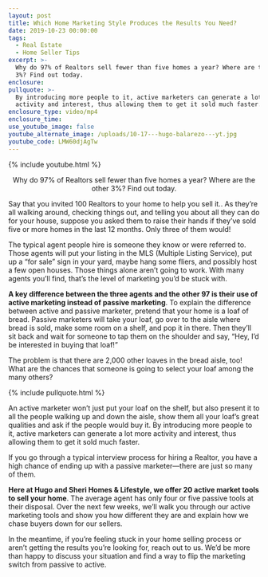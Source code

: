 ```yaml
---
layout: post
title: Which Home Marketing Style Produces the Results You Need?
date: 2019-10-23 00:00:00
tags:
  - Real Estate
  - Home Seller Tips
excerpt: >-
  Why do 97% of Realtors sell fewer than five homes a year? Where are the other
  3%? Find out today.
enclosure:
pullquote: >-
  By introducing more people to it, active marketers can generate a lot more
  activity and interest, thus allowing them to get it sold much faster.
enclosure_type: video/mp4
enclosure_time:
use_youtube_image: false
youtube_alternate_image: /uploads/10-17---hugo-balarezo---yt.jpg
youtube_code: LMW60djAgTw
---
```


{% include youtube.html %}

<center>Why do 97% of Realtors sell fewer than five homes a year? Where are the other 3%? Find out today.</center>

Say that you invited 100 Realtors to your home to help you sell it.. As they’re all walking around, checking things out, and telling you about all they can do for your house, suppose you asked them to raise their hands if they’ve sold five or more homes in the last 12 months. Only three of them would\!

The typical agent people hire is someone they know or were referred to. Those agents will put your listing in the MLS (Multiple Listing Service), put up a “for sale” sign in your yard, maybe hang some fliers, and possibly host a few open houses. Those things alone aren’t going to work. With many agents you’ll find, that’s the level of marketing you’d be stuck with.

**A key difference between the three agents and the other 97 is their use of active marketing instead of passive marketing**. To explain the difference between active and passive marketer, pretend that your home is a loaf of bread. Passive marketers will take your loaf, go over to the aisle where bread is sold, make some room on a shelf, and pop it in there. Then they’ll sit back and wait for someone to tap them on the shoulder and say, “Hey, I’d be interested in buying that loaf\!”

The problem is that there are 2,000 other loaves in the bread aisle, too\! What are the chances that someone is going to select your loaf among the many others?

{% include pullquote.html %}

An active marketer won’t just put your loaf on the shelf, but also present it to all the people walking up and down the aisle, show them all your loaf’s great qualities and ask if the people would buy it. By introducing more people to it, active marketers can generate a lot more activity and interest, thus allowing them to get it sold much faster.

If you go through a typical interview process for hiring a Realtor, you have a high chance of ending up with a passive marketer—there are just so many of them.

**Here at Hugo and Sheri Homes & Lifestyle, we offer 20 active market tools to sell your home**. The average agent has only four or five passive tools at their disposal. Over the next few weeks, we’ll walk you through our active marketing tools and show you how different they are and explain how we chase buyers down for our sellers.

In the meantime, if you’re feeling stuck in your home selling process or aren’t getting the results you’re looking for, reach out to us. We’d be more than happy to discuss your situation and find a way to flip the marketing switch from passive to active.